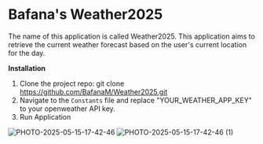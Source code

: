 # Bafana's Weather2025
The name of this application is called Weather2025. This application aims to retrieve
the current weather forecast based on the user's current location for the day.

**Installation**
1) Clone the project repo:
   git clone https://github.com/BafanaM/Weather2025.git
2) Navigate to the `Constants` file and replace "YOUR_WEATHER_APP_KEY" to your openweather API key.
3) Run Application


![PHOTO-2025-05-15-17-42-46](https://github.com/user-attachments/assets/647fef5e-d4aa-40c3-ad89-8bcddd9893e9)
![PHOTO-2025-05-15-17-42-46 (1)](https://github.com/user-attachments/assets/963fd17f-31b3-4c9b-871f-04208cff9138)
